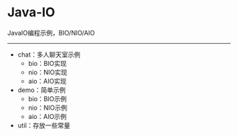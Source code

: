 # Java-IO
JavaIO编程示例，BIO/NIO/AIO

-------------------------

- chat：多人聊天室示例
  - bio：BIO实现
  - nio：NIO实现
  - aio：AIO实现
- demo：简单示例
  - bio：BIO示例
  - nio：NIO示例
  - aio：AIO示例
- util：存放一些常量

